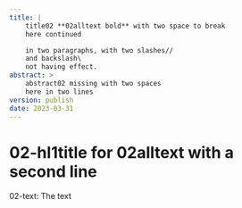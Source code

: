 ```yaml
---
title: |
    title02 **02alltext bold** with two space to break  
    here continued

    in two paragraphs, with two slashes//
    and backslash\ 
    not having effect.
abstract: >
    abstract02 missing with two spaces  
    here in two lines
version: publish
date: 2023-03-31
---
```


# 02-hl1title for **02alltext** with a <br> second line
02-text: The text  

 